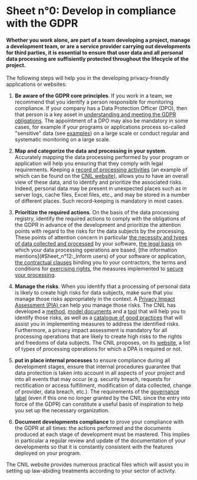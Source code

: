 # Sheet n°0: Develop in compliance with the GDPR

#### Whether you work alone, are part of a team developing a project, manage a development team, or are a service provider carrying out developments for third parties, it is essential to ensure that user data and all personal data processing are suffisiently protected throughout the lifecycle of the project.

The following steps will help you in the developing privacy-friendly applications or websites:

1. **Be aware of the GDPR core principles**. If you work in a team, we recommend that you identify a person responsible for monitoring compliance. If your company has a Data Protection Officer (DPO), then that person is a key asset in [understanding and meeting the GDPR obligations](https://www.cnil.fr/sites/default/files/atoms/files/guidelines_on_dpos_5_april_2017.pdf). The appointment of a DPO may also be mandatory in some cases, for example if your programs or applications process so-called "sensitive" data (see [examples](#Sheet_n°1:_Identify_personal_data)) on a large scale or conduct regular and systematic monitoring on a large scale.

2. **Map and categorize the data and processing in your system**. Accurately mapping the data processing performed by your program or application will help you ensuring that they comply with legal requirements. Keeping a [record of processing activities](https://www.cnil.fr/en/record-processing-activities) (an example of which can be found on the [CNIL website](https://www.cnil.fr/sites/default/files/atoms/files/record-processing-activities.ods)), allows you to have an overall view of these data, and to identify and prioritize the associated risks. Indeed, personal data may be present in unexpected places such as in server logs, cache files, Excel files, etc., and may be stored in a number of different places. Such record-keeping is mandatory in most cases.

3. **Prioritize the required actions**. On the basis of the data processing registry, identify the required actions to comply with the obligations of the GDPR in advance of the development and prioritize the attention points with regard to the risks for the data subjects by the processing. These points of attention concern in particular [the necessity and types of data collected and processed](#Sheet_n°7:_Minimize_the_data_collection) by your software, [the legal basis](#Sheet_n°15:_Take_into_account_the_legal_basis_in_the_technical_implementation) on which your data processing operations are based, [the information mentions](#Sheet_n°12:_Inform users) of your software or application, [the contractual clauses](#Sheet_n°5_:_Make_an_informed_choice_of_its_architecture) binding you to your contractors, the terms and conditions for [exercising rights](#Sheet_n°13:_Prepare_for_the_exercise_of_people_rights), the measures implemented to [secure your processing](#Sheet_n°6:_Secure_your_websites,_applications_and_servers).

4. **Manage the risks**. When you identify that a processing of personal data is likely to create high risks for data subjects, make sure that you manage those risks appropriately in the context. A [Privacy Impact Assessment (PIA) ](https://www.cnil.fr/en/privacy-impact-assessment-pia) can help you manage those risks. The CNIL has developed a [method](https://www.cnil.fr/sites/default/files/atoms/files/cnil-pia-1-en-methodology.pdf), [model documents](https://www.cnil.fr/sites/default/files/atoms/files/cnil-pia-2-en-templates.pdf) and a [tool](https://www.cnil.fr/en/open-source-pia-software-helps-carry-out-data-protection-impact-assesment) that will help you to identify those risks, as well as a [catalogue of good practices](https://www.cnil.fr/sites/default/files/atoms/files/cnil-pia-3-en-knowledgebases.pdf) that will assist you in implementing measures to address the identified risks. Furthermore, a privacy impact assessment is mandatory for all processing operations that are likely to create high risks to the rights and freedoms of data subjects. The CNIL proposes, on its [website](https://www.cnil.fr/sites/default/files/atoms/files/liste-traitements-aipd-requise.pdf), a list of  types of processing operations for which a DPA is required or not.

5. **put in place internal processes** to ensure compliance during all development stages, ensure that internal procedures guarantee that data protection is taken into account in all aspects of your project and into all events that may occur (e.g. security breach, requests for rectification or access fulfillment, modification of data collected, change of provider, data breach, etc.). The requirements of the [governance label](https://www.cnil.fr/sites/default/files/typo/document/CNIL_Privacy_Seal-Governance-EN.pdf) (even if this one no longer granted by the CNIL since the entry into force of the GDPR) can constitute a useful basis of inspiration to help you set up the necessary organization.

6. **Document developments compliance** to prove your compliance with the GDPR at all times: the actions performed and the documents produced at each stage of development must be mastered. This implies in particular a regular review and update of the documentation of your developments so that it is constantly consistent with the features deployed on your program.

The CNIL website provides numerous practical files which will assist you in setting up law-abiding treatments according to your sector of activity.
